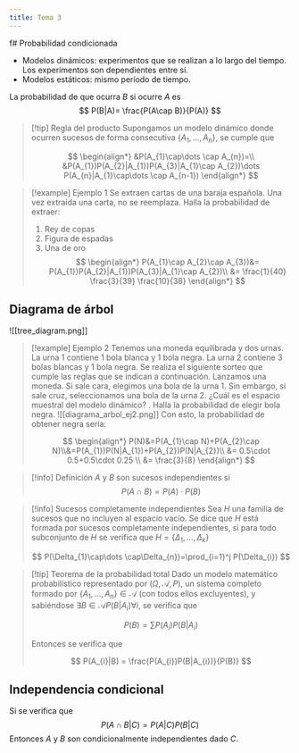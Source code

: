 ```yaml
---
title: Tema 3
---
```

f# Probabilidad condicionada
- Modelos dinámicos: experimentos que se realizan a lo largo del tiempo. Los experimentos son dependientes entre sí.
- Modelos estáticos: mismo período de tiempo.

La probabilidad de que ocurra $B$ si ocurre $A$ es
$$
P(B|A)= \frac{P(A\cap B)}{P(A)}
$$

> [!tip] Regla del producto
> Supongamos un modelo dinámico donde ocurren sucesos de forma consecutiva $\{ A_{1},\dots,A_{n} \}$, se cumple que
> 
> $$
> \begin{align*}
> &P(A_{1}\cap\dots \cap A_{n})=\\ &P(A_{1})P(A_{2}|A_{1})P(A_{3}|A_{1}\cap A_{2})\dots P(A_{n}|A_{1}\cap\dots \cap A_{n-1})
> \end{align*}
> $$
> 

> [!example] Ejemplo 1
> Se extraen cartas de una baraja española. Una vez extraída una carta, no se reemplaza. Halla la probabilidad de extraer:
> 1. Rey de copas
> 2. Figura de espadas
> 3. Una de oro
> $$
> \begin{align*}
> P(A_{1}\cap A_{2}\cap A_{3})&=
> P(A_{1})P(A_{2}|A_{1})P(A_{3}|A_{1}\cap A_{2})\\
> &= \frac{1}{40} \frac{3}{39} \frac{10}{38}
> \end{align*}
> $$
> 

## Diagrama de árbol
![[tree_diagram.png]]

> [!example] Ejemplo 2
> Tenemos una moneda equilibrada y dos urnas. La urna 1 contiene 1 bola blanca y 1 bola negra. La urna 2 contiene 3 bolas blancas y 1 bola negra. Se realiza el siguiente sorteo que cumple las reglas que se indican a continuación. Lanzamos una moneda. Si sale cara, elegimos una bola de la urna 1. Sin embargo, si sale cruz, seleccionamos una bola de la urna 2. ¿Cuál es el espacio muestral del modelo dinámico? . Halla la probabilidad de elegir bola negra.
> ![[diagrama_arbol_ej2.png]]
> Con esto, la probabilidad de obtener negra sería:
> 
> $$
> \begin{align*}
> P(N)&=P(A_{1}\cap N)+P(A_{2}\cap N)\\&=P(A_{1})P(N|A_{1})+P(A_{2})P(N|A_{2})\\
> &= 0.5\cdot 0.5+0.5\cdot 0.25 \\ &= \frac{3}{8}
> \end{align*}
> $$
> 

> [!info] Definición
> $A$ y $B$ son sucesos independientes si
> $$
> P(A\cap B)=P(A)\cdot P(B)
> $$
> 

> [!info] Sucesos completamente independientes
> Sea $H$ una familia de sucesos que no incluyen al espacio vacío. Se dice que $H$ está formada por sucesos completamente independientes, si para todo subconjunto de $H$ se verifica que $H=\{ \Delta_{1},\dots,\Delta_{k} \}$
> 
> $$
> P(\Delta_{1}\cap\dots \cap\Delta_{n})=\prod_{i=1}^j P(\Delta_{i})
> $$
> 

> [!tip] Teorema de la probabilidad total
> Dado un modelo matemático probabilístico representado por $(\Omega, \mathcal{A}, P)$, un sistema completo formado por $\{ A_{1},\dots,A_{n} \}\in \mathcal{A}$ (con todos ellos excluyentes), y sabiéndose $\exists B \in \mathcal{A}P(B|A_{i})\forall i$, se verifica que
> 
> $$
> P(B)=\sum P(A_{i}) P(B|A_{i})
> $$
> 
> Entonces se verifica que
> 
> $$
> P(A_{i}|B) = \frac{P(A_{i})P(B|A_{i})}{P(B)}
> $$
> 

## Independencia condicional
Si se verifica que
$$
P(A\cap B|C)=P(A|C)P(B|C)
$$
Entonces $A$ y $B$ son condicionalmente independientes dado $C$.
